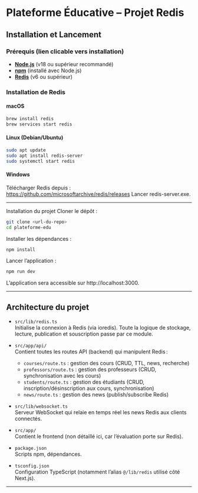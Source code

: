 # Plateforme Éducative – Projet Redis

## Installation et Lancement

### Prérequis (lien clicable vers installation)

- **[Node.js](https://nodejs.org/)** (v18 ou supérieur recommandé)
- **[npm](https://www.npmjs.com/get-npm)** (installé avec Node.js)
- **[Redis](https://redis.io/download/)** (v6 ou supérieur)

### Installation de Redis

#### macOS

```bash
brew install redis
brew services start redis
```

#### Linux (Debian/Ubuntu)

```bash
sudo apt update
sudo apt install redis-server
sudo systemctl start redis
```

#### Windows
Télécharger Redis depuis : https://github.com/microsoftarchive/redis/releases Lancer redis-server.exe.<hr></hr>
Installation du projet
Cloner le dépôt :

```bash
git clone <url-du-repo>
cd plateforme-edu
```

Installer les dépendances :
```bash
npm install
```

Lancer l’application :
```bash
npm run dev
```

L’application sera accessible sur http://localhost:3000. 

---

## Architecture du projet

- `src/lib/redis.ts`  
  Initialise la connexion à Redis (via ioredis). Toute la logique de stockage, lecture, publication et souscription passe par ce module.

- `src/app/api/`  
  Contient toutes les routes API (backend) qui manipulent Redis :
    - `courses/route.ts` : gestion des cours (CRUD, TTL, news, recherche)
    - `professors/route.ts` : gestion des professeurs (CRUD, synchronisation avec les cours)
    - `students/route.ts` : gestion des étudiants (CRUD, inscription/désinscription aux cours, synchronisation)
    - `news/route.ts` : gestion des news (publish/subscribe Redis)

- `src/lib/websocket.ts`  
  Serveur WebSocket qui relaie en temps réel les news Redis aux clients connectés.

- `src/app/`  
  Contient le frontend (non détaillé ici, car l’évaluation porte sur Redis).

- `package.json`  
  Scripts npm, dépendances.

- `tsconfig.json`  
  Configuration TypeScript (notamment l’alias `@/lib/redis` utilisé côté Next.js).

---

